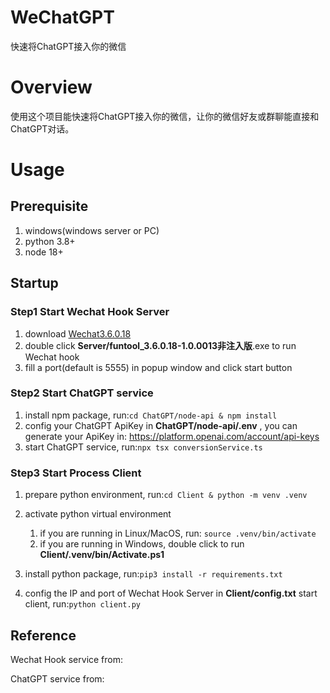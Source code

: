 # WeChatGPT

快速将ChatGPT接入你的微信

# Overview

使用这个项目能快速将ChatGPT接入你的微信，让你的微信好友或群聊能直接和ChatGPT对话。

# Usage

## Prerequisite

1. windows(windows server or PC)
2. python 3.8+
3. node 18+

## Startup

### Step1 Start Wechat Hook Server

1. download [Wechat3.6.0.18](https://pan.baidu.com/s/1X2_gAKVi6QEiFqAgnFHJ3g?pwd=nkv6)
2. double click **Server/funtool_3.6.0.18-1.0.0013非注入版**.exe to run Wechat hook
3. fill a port(default is 5555) in popup window and click start button

### Step2 Start ChatGPT service

1. install npm package, run:`cd ChatGPT/node-api & npm install`
2. config your ChatGPT ApiKey in **ChatGPT/node-api/.env** , you can generate your ApiKey in: https://platform.openai.com/account/api-keys
3. start ChatGPT service, run:`npx tsx conversionService.ts`

### Step3 Start Process Client

1. prepare python environment, run:`cd Client & python -m venv .venv`
2. activate python virtual environment

   1. if you are running in Linux/MacOS, run: `source .venv/bin/activate`
   2. if you are running in Windows, double click to run **Client/.venv/bin/Activate.ps1**
3. install python package, run:`pip3 install -r requirements.txt`
4. config the IP and port of Wechat Hook Server in **Client/config.txt** start client, run:`python client.py`


## Reference

Wechat Hook service from:

ChatGPT service from:

